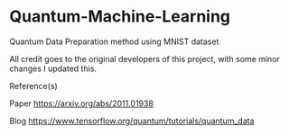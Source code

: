 # Quantum-Machine-Learning
Quantum Data Preparation method using MNIST dataset 

All credit goes to the original developers of this project, with some minor changes I updated this.

Reference(s) 

Paper  https://arxiv.org/abs/2011.01938

Blog  https://www.tensorflow.org/quantum/tutorials/quantum_data

